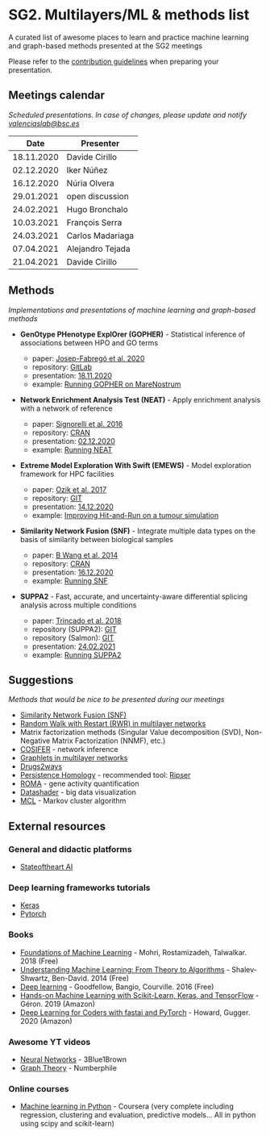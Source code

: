 # SG2. Multilayers/ML & methods list

A curated list of awesome places to learn and practice machine learning and graph-based methods presented at the SG2 meetings

Please refer to the [contribution guidelines](https://github.com/orgs/bsc-life/teams/sg2-multilayers-ml-methods/discussions/1) when preparing your presentation.

## Meetings calendar

*Scheduled presentations. In case of changes, please update and notify valenciaslab@bsc.es*

| Date  | Presenter |
| ------------- | ------------- |
|18.11.2020 | Davide Cirillo |
|02.12.2020 | Iker Núñez |
|16.12.2020 | Núria Olvera |
|29.01.2021 | open discussion |
|24.02.2021 | Hugo Bronchalo |
|10.03.2021 | François Serra |
|24.03.2021 | Carlos Madariaga |
|07.04.2021 | Alejandro Tejada |
|21.04.2021 | Davide Cirillo |

## Methods

*Implementations and presentations of machine learning and graph-based methods*

* **GenOtype PHenotype ExplOrer (GOPHER)** - Statistical inference of associations between HPO and GO terms
    * paper: [Josep-Fabregó et al. 2020](https://link.springer.com/chapter/10.1007%2F978-3-030-59851-8_13)
    * repository: [GitLab](https://pm.bsc.es/gitlab/applications/gopher)
    * presentation: [18.11.2020](https://docs.google.com/presentation/d/1lE_FVOevaqxiKE5vQut1t2mMn7JIEF5Eox3JBpijbqw/edit?usp=sharing)
    * example: [Running GOPHER on MareNostrum](https://github.com/cirillodavide/gopher_usecase/blob/master/example_run.md)

* **Network Enrichment Analysis Test (NEAT)** - Apply enrichment analysis with a network of reference
    * paper: [Signorelli et al. 2016](https://bmcbioinformatics.biomedcentral.com/articles/10.1186/s12859-016-1203-6)
    * repository: [CRAN](https://cran.r-project.org/web/packages/neat/index.html)
    * presentation: [02.12.2020](https://docs.google.com/presentation/d/14CN7aguiQFr8ac26FwVpLY43_uQFWt9fiMIGxOfc3c0/edit?usp=sharing)
    * example: [Running NEAT](https://github.com/ikernunezca/neat_use_case)
    
 * **Extreme Model Exploration With Swift (EMEWS)** - Model exploration framework for HPC facilities
    * paper: [Ozik et al. 2017](https://pubmed.ncbi.nlm.nih.gov/30577742/)
    * repository: [GIT](https://emews.github.io/)
    * presentation: [14.12.2020](https://docs.google.com/presentation/d/1yk4PQNwwn5f8I3z-FnKmWgSWW46aTufCv3NdLzI01sQ/edit?usp=sharing)
    * example: [Improving Hit-and-Run on a tumour simulation](https://github.com/JaninaSchreiber/TNF)
    
* **Similarity Network Fusion (SNF)** - Integrate multiple data types on the basis of similarity between biological samples
    * paper: [B Wang et al. 2014](https://www.nature.com/articles/nmeth.2810)
    * repository: [CRAN](https://cran.r-project.org/web/packages/SNFtool/index.html)
    * presentation: [16.12.2020](https://docs.google.com/presentation/d/1SFAcIR80CjCzDCMnfUXeAMDKXCCdevSqDtsB3JZX03s/edit?usp=sharing)
    * example: [Running SNF](https://github.com/nuria17/COPDHeterogeneity/tree/master/SNF)

* **SUPPA2** - Fast, accurate, and uncertainty-aware differential splicing analysis across multiple conditions
    * paper: [Trincado et al. 2018](https://genomebiology.biomedcentral.com/articles/10.1186/s13059-018-1417-1)
    * repository (SUPPA2): [GIT](https://github.com/comprna/SUPPA)
    * repository (Salmon): [GIT](https://github.com/COMBINE-lab/salmon/blob/master/doc/source/salmon.rst)
    * presentation: [24.02.2021](https://docs.google.com/presentation/d/1Xqm46Mj0CMc07TPTViqN3RhSHa9zJsNWYayK2P9nkSU/edit#slide=id.gc093395255_0_0)
    * example: [Running SUPPA2](https://github.com/vollutto/Scripts-SUPPA)
  
## Suggestions

*Methods that would be nice to be presented during our meetings*

* [Similarity Network Fusion (SNF)](http://compbio.cs.toronto.edu/SNF/SNF/Software.html)
* [Random Walk with Restart (RWR) in multilayer networks](https://academic.oup.com/bioinformatics/article/35/3/497/5055408)
* Matrix factorization methods (Singular Value decomposition (SVD), Non-Negative Matrix Factorization (NNMF), etc.)
* [COSIFER](https://sysbio.uk-south.containers.mybluemix.net/cosifer/) - network inference
* [Graphlets in multilayer networks](https://www.nature.com/articles/s41598-020-57609-3)
* [Drugs2ways](https://journals.plos.org/ploscompbiol/article?id=10.1371%2Fjournal.pcbi.1008464)
* [Persistence Homology](https://appliednetsci.springeropen.com/articles/10.1007/s41109-019-0179-3) - recommended tool: [Ripser](https://pypi.org/project/ripser/)
* [ROMA](https://pubmed.ncbi.nlm.nih.gov/26925094/) - gene activity quantification
* [Datashader](https://datashader.org/) - big data visualization
* [MCL](https://micans.org/mcl/) - Markov cluster algorithm

## External resources

### General and didactic platforms

* [Stateoftheart AI](https://www.stateoftheart.ai/)

### Deep learning frameworks tutorials
* [Keras](https://keras.io/guides/)
* [Pytorch](https://pytorch.org/tutorials/)

### Books
* [Foundations of Machine Learning](https://cs.nyu.edu/~mohri/mlbook/) - Mohri, Rostamizadeh, Talwalkar. 2018 (Free)
* [Understanding Machine Learning: From Theory to Algorithms](https://www.cs.huji.ac.il/~shais/UnderstandingMachineLearning/) - Shalev-Shwartz, Ben-David. 2014 (Free)
* [Deep learning](https://www.deeplearningbook.org/) - Goodfellow, Bangio, Courville. 2016 (Free)
* [Hands-on Machine Learning with Scikit-Learn, Keras, and TensorFlow](https://www.amazon.es/Hands-Machine-Learning-Scikit-Learn-TensorFlow/dp/1492032646) - Géron. 2019 (Amazon)
* [Deep Learning for Coders with fastai and PyTorch](https://www.amazon.es/Deep-Learning-Coders-Fastai-Pytorch/dp/1492045527) - Howard, Gugger. 2020 (Amazon)

### Awesome YT videos
* [Neural Networks](https://www.youtube.com/playlist?list=PLZHQObOWTQDNU6R1_67000Dx_ZCJB-3pi) - 3Blue1Brown
* [Graph Theory](https://www.youtube.com/playlist?list=PLt5AfwLFPxWIO0rkWl44MhS_PLLqu3Kvr) - Numberphile

### Online courses
 * [Machine learning in Python](https://www.coursera.org/learn/python-machine-learning) - Coursera (very complete including regression, clustering and evaluation, predictive models... All in python using scipy and scikit-learn)
